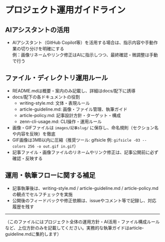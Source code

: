 # プロジェクト運用ガイドライン

## AIアシスタントの活用

- AIアシスタント（GitHub Copilot等）を活用する場合は、指示内容や手動作業の切り分けを明確にする  
  例：画像リネームやリンク修正はAIに指示しつつ、最終確認・微調整は手動で行う

## ファイル・ディレクトリ運用ルール

- README.mdは概要・案内のみ記載し、詳細はdocs/配下に誘導
- docs/配下の各ドキュメントの役割
  - writing-style.md: 文体・表現ルール
  - article-guideline.md: 画像・ファイル管理、執筆ガイド
  - article-policy.md: 記事設計方針・ターゲット・構成
  - zenn-cli-usage.md: CLI操作・運用ルール
- 画像・GIFファイルは `images/記事slug/` に保存し、命名規則（セクション名や内容を反映）を徹底
- GIF画像は3MB以内に圧縮（推奨ツール: gifsicle 例: `gifsicle -O3 --colors 256 -o out.gif in.gif`）
- 記事ファイル・画像ファイルのリネームやリンク修正は、記事公開前に必ず確認・反映する

## 運用・執筆フローに関する補足

- 記事執筆後は、writing-style.md / article-guideline.md / article-policy.md の観点でセルフチェックを実施
- 公開後のフィードバックや修正依頼は、issueやコメント等で記録し、対応履歴を残す

---

（このファイルにはプロジェクト全体の運用方針・AI活用・ファイル構成ルールなど、上位方針のみを記載してください。実務的な執筆ガイドはarticle-guideline.mdに集約します）

